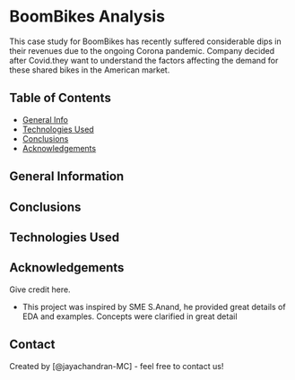 # BoomBikes Analysis
This case study for BoomBikes has recently suffered considerable dips in their revenues due to the ongoing Corona pandemic. Company decided after Covid.they want to understand the factors affecting the demand for these shared bikes in the American market.

## Table of Contents
* [General Info](#general-information)
* [Technologies Used](#technologies-used)
* [Conclusions](#conclusions)
* [Acknowledgements](#acknowledgements)

<!-- You can include any other section that is pertinent to your problem -->

## General Information

<!-- You don't have to answer all the questions - just the ones relevant to your project. -->

## Conclusions



<!-- You don't have to answer all the questions - just the ones relevant to your project. -->


## Technologies Used

<!-- As the libraries versions keep on changing, it is recommended to mention the version of library used in this project -->

## Acknowledgements
Give credit here.
- This project was inspired by SME S.Anand, he provided great details of EDA and examples. Concepts were clarified in great detail


## Contact
Created by  [@jayachandran-MC] - feel free to contact us!


<!-- Optional -->
<!-- ## License -->
<!-- This project is open source and available under the [... License](). -->

<!-- You don't have to include all sections - just the one's relevant to your project -->
